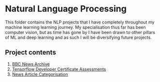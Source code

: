 # Natural Language Processing

This folder contains the NLP projects that I have completely throughout my machine learning learning journey. My specialisation thus far has been computer vision, but as time has gone by I have been drawn to other pillars of ML and deep learning and as such I will be diversifying future projects. 

## Project contents

1. [BBC News Archive](NLP\BBC_News_Archive)
2. [Tensorflow Developer Certificate Assessments](NLP\TF_Assessments)
2. [News Article Categorisation]([NLP\News_Article_Categorisation](https://github.com/trow-land/Machine-Learning/tree/main/NLP/News_Article_Categorisation)https://github.com/trow-land/Machine-Learning/tree/main/NLP/News_Article_Categorisation)

